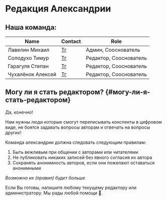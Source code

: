 # Редакция Александрии

## Наша команда:

| Name              | Contact                         | Role                   |
|-------------------|---------------------------------|------------------------|
| Лавелин Михаил    | [Тг](https://t.me/mikhaillav)   | Админ, Сооснователь    |
| Солодухо Тимур    | [Тг](https://t.me/TimurS09)     | Редактор, Сооснователь |
| Гарагуля Степан   | [Тг](https://t.me/Stephanieliq) | Редактор, Сооснователь |
| Чухалёнок Алексей | [Тг](https://t.me/AlexeyRoot)   | Редактор, Сооснователь |

## Могу ли я стать редактором? {#могу-ли-я-стать-редактором}

Да, конечно! 

Нам нужны люди которые смогут переписывать конспекты в цифровом виде, не боятся задавать вопросы авторам и отвечать на вопросы других!

Команда александрии должна следовать следующим правилам: <br>
1. Быть вежливым при общении с авторами или читателями <br>
2. Не публиковать никаких записей без явного согласия их автора <br>
3. Сохранять анонимность авторов, если они пожелают оставаться анонимными <br>

*Возможно их (правил) будет больше*

Если Вы готовы, напишите любому текущему редактору или администратору.
Мы рады любой помощи 🤗.